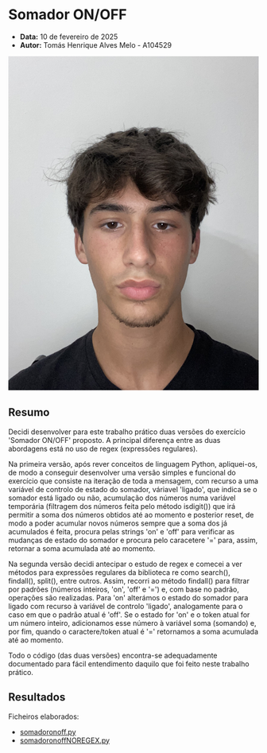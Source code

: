 <!-- 

O manifesto deverá ter a seguinte estrutura: título, data, autor (nome, número e foto), resumo (lista de parágrafos descrevendo sucintamente em que consistiu o trabalho), lista de resultados (lista com apontadores para os ficheiros resultantes);

-->


# Somador ON/OFF
- **Data:** 10 de fevereiro de 2025
- **Autor:** Tomás Henrique Alves Melo - A104529 

![A104529 - Tomás Melo](../assets/perfil.jpg)


## Resumo

Decidi desenvolver para este trabalho prático duas versões do exercício 'Somador ON/OFF' proposto. A principal diferença entre as duas abordagens está no uso de regex (expressões regulares). 

Na primeira versão, após rever conceitos de linguagem Python, apliquei-os, de modo a conseguir desenvolver uma versão simples e funcional do exercício que consiste na iteração de toda a mensagem, com recurso a uma variável de controlo de estado do somador, váriavel 'ligado', que indica se o somador está ligado ou não, acumulação dos números numa variável temporária (filtragem dos números feita pelo método isdigit()) que irá permitir a soma dos números obtidos até ao momento e posterior reset, de modo a poder acumular novos números sempre que a soma dos já acumulados é feita, procura pelas strings 'on' e 'off' para verificar as mudanças de estado do somador e procura pelo caracetere '=' para, assim, retornar a soma acumulada até ao momento. 

Na segunda versão decidi antecipar o estudo de regex e comecei a ver métodos para expressões regulares da biblioteca re como search(), findall(), split(), entre outros. Assim, recorri ao método findall() para filtrar por padrões (números inteiros, 'on', 'off' e '=') e, com base no padrão, operações são realizadas. Para 'on' alterámos o estado do somador para ligado com recurso à variável de controlo 'ligado', analogamente para o caso em que o padrão atual é 'off'. Se o estado for 'on' e o token atual for um número inteiro, adicionamos esse número à variável soma (somando) e, por fim, quando o caractere/token atual é '=' retornamos a soma acumulada até ao momento. 

Todo o código (das duas versões) encontra-se adequadamente documentado para fácil entendimento daquilo que foi feito neste trabalho prático. 


## Resultados
Ficheiros elaborados:

- [somadoronoff.py](./somadoronoff.py)
- [somadoronoffNOREGEX.py](./somadoronoffNOREGEX.py)


